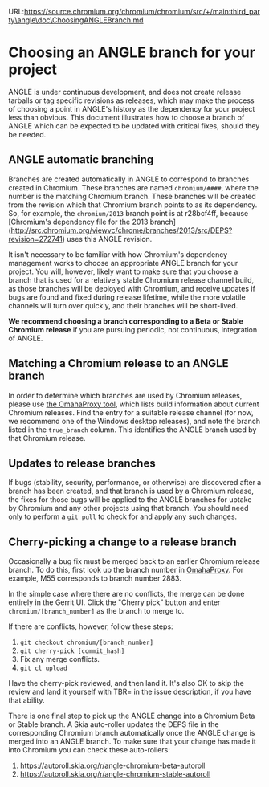 URL:https://source.chromium.org/chromium/chromium/src/+/main:third_party\angle\doc\ChoosingANGLEBranch.md
# Choosing an ANGLE branch for your project

ANGLE is under continuous development, and does not create release tarballs or
tag specific revisions as releases, which may make the process of choosing a
point in ANGLE's history as the dependency for your project less than obvious.
This document illustrates how to choose a branch of ANGLE which can be expected
to be updated with critical fixes, should they be needed.

## ANGLE automatic branching

Branches are created automatically in ANGLE to correspond to branches created in
Chromium. These branches are named `chromium/####`, where the number is the
matching Chromium branch. These branches will be created from the revision which
that Chromium branch points to as its dependency. So, for example, the
`chromium/2013` branch point is at r28bcf4ff, because [Chromium's dependency
file for the 2013 branch]
(http://src.chromium.org/viewvc/chrome/branches/2013/src/DEPS?revision=272741)
uses this ANGLE revision.

It isn't necessary to be familiar with how Chromium's dependency management
works to choose an appropriate ANGLE branch for your project. You will, however,
likely want to make sure that you choose a branch that is used for a relatively
stable Chromium release channel build, as those branches will be deployed with
Chromium, and receive updates if bugs are found and fixed during release
lifetime, while the more volatile channels will turn over quickly, and their
branches will be short-lived.

**We recommend choosing a branch corresponding to a Beta or Stable Chromium
release** if you are pursuing periodic, not continuous, integration of ANGLE.

## Matching a Chromium release to an ANGLE branch

In order to determine which branches are used by Chromium releases, please use
[the OmahaProxy tool](http://omahaproxy.appspot.com/), which lists build
information about current Chromium releases. Find the entry for a suitable
release channel (for now, we recommend one of the Windows desktop releases), and
note the branch listed in the `true_branch` column. This identifies the ANGLE
branch used by that Chromium release.

## Updates to release branches

If bugs (stability, security, performance, or otherwise) are discovered after a
branch has been created, and that branch is used by a Chromium release, the
fixes for those bugs will be applied to the ANGLE branches for uptake by
Chromium and any other projects using that branch. You should need only to
perform a `git pull` to check for and apply any such changes.

## Cherry-picking a change to a release branch

Occasionally a bug fix must be merged back to an earlier Chromium
release branch. To do this, first look up the branch number in
[OmahaProxy](https://omahaproxy.appspot.com/). For example, M55
corresponds to branch number 2883.

In the simple case where there are no conflicts, the merge can be done
entirely in the Gerrit UI. Click the "Cherry pick" button and enter
`chromium/[branch_number]` as the branch to merge to.

If there are conflicts, however, follow these steps:

1. `git checkout chromium/[branch_number]`
2. `git cherry-pick [commit_hash]`
3. Fix any merge conflicts.
4. `git cl upload`

Have the cherry-pick reviewed, and then land it. It's also OK to skip
the review and land it yourself with TBR= in the issue description, if
you have that ability.

There is one final step to pick up the ANGLE change into a Chromium Beta or
Stable branch. A Skia auto-roller updates the DEPS file in the corresponding
Chromium branch automatically once the ANGLE change is merged into an ANGLE
branch. To make sure that your change has made it into Chromium you can check
these auto-rollers:

1. https://autoroll.skia.org/r/angle-chromium-beta-autoroll
1. https://autoroll.skia.org/r/angle-chromium-stable-autoroll
